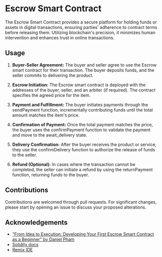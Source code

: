 # Escrow Smart Contract
The Escrow Smart Contract provides a secure platform for holding funds or assets in digital transactions, ensuring parties' adherence to contract terms before releasing them. Utilizing blockchain's precision, it minimizes human intervention and enhances trust in online transactions.

## Usage
1. **Buyer-Seller Agreement:** The buyer and seller agree to use the Escrow smart contract for their transaction. The buyer deposits funds, and the seller commits to delivering the product.

2. **Escrow Initiation:** The Escrow smart contract is deployed with the addresses of the buyer, seller, and an arbiter (if required). The contract specifies the agreed price for the item.

3. **Payment and Fulfillment:** The buyer initiates payments through the sendPayment function, incrementally contributing funds until the total amount matches the item's price.

4. **Confirmation of Payment:** Once the total payment matches the price, the buyer uses the confirmPayment function to validate the payment and move to the await_delivery state.

5. **Delivery Confirmation:** After the buyer receives the product or service, they use the confirmDelivery function to authorize the release of funds to the seller.

6. **Refund (Optional):** In cases where the transaction cannot be completed, the seller can initiate a refund by using the returnPayment function, returning funds to the buyer.

## Contributions
Contributions are welcomed through pull requests. For significant changes, please start by opening an issue to discuss your proposed alterations.

## Acknowledgements
- ["From Idea to Execution: Developing Your First Escrow Smart Contract as a Beginner" by Daniel Pham](https://medium.com/coinmonks/building-a-lottery-smart-contract-a-step-by-step-guide-for-beginners-7607620f08c9)
- [Solidity docs](https://docs.soliditylang.org/en/v0.8.21/)
- [Remix IDE](https://remix.ethereum.org/)
